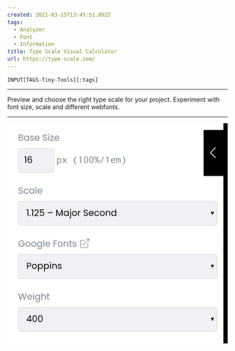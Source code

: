 ```yaml
---
created: 2021-03-15T13:45:51.892Z
tags: 
  - Analyzer
  - Font
  - Information
title: Type Scale Visual Calculator
url: https://type-scale.com/
---
```

```meta-bind
INPUT[TAGS-Tiny-Tools][:tags]
```

___
Preview and choose the right type scale for your project. Experiment with font size, scale and different webfonts.
___

![](_attachments/type-scale-visual-calculator.jpg)

